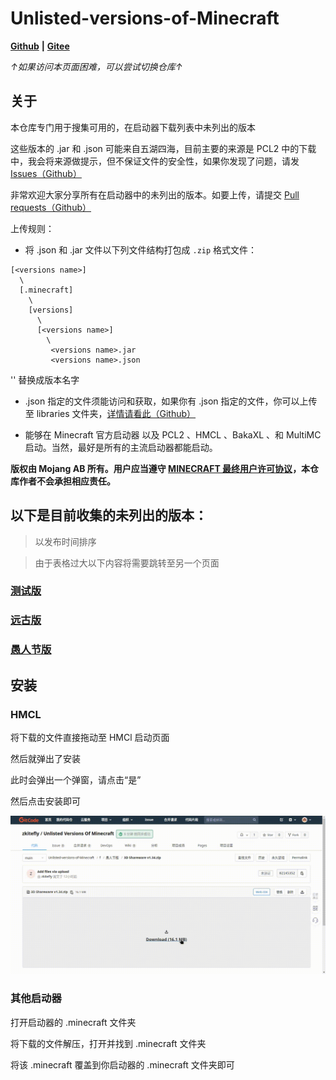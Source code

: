 # Unlisted-versions-of-Minecraft

[**Github**](https://github.com/zkitefly/Unlisted-versions-of-Minecraft) **|** [**Gitee**](https://gitee.com/bleaker/unlisted-versions-of-minecraft)

*↑如果访问本页面困难，可以尝试切换仓库↑*

## 关于

本仓库专门用于搜集可用的，在启动器下载列表中未列出的版本

这些版本的 .jar 和 .json 可能来自五湖四海，目前主要的来源是 PCL2 中的下载中，我会将来源做提示，但不保证文件的安全性，如果你发现了问题，请发 [Issues（Github）](https://github.com/zkitefly/Unlisted-versions-of-Minecraft/issues)

非常欢迎大家分享所有在启动器中的未列出的版本。如要上传，请提交 [Pull requests（Github）](https://github.com/zkitefly/Unlisted-versions-of-Minecraft/pulls)

上传规则：
- 将 .json 和 .jar 文件以下列文件结构打包成 `.zip` 格式文件：
```
[<versions name>]
  \
  [.minecraft]
    \
    [versions]
      \
      [<versions name>]
        \
         <versions name>.jar
         <versions name>.json
```
'<versions name>' 替换成版本名字

- .json 指定的文件须能访问和获取，如果你有 .json 指定的文件，你可以上传至 libraries 文件夹，[详情请看此（Github）](https://github.com/zkitefly/Unlisted-versions-of-Minecraft/tree/main/libraries)
  
- 能够在 Minecraft 官方启动器 以及 PCL2 、HMCL 、BakaXL 、和 MultiMC 启动。当然，最好是所有的主流启动器都能启动。

**版权由 Mojang AB 所有。用户应当遵守 [MINECRAFT 最终用户许可协议](https://aka.ms/MinecraftEULA)，本仓库作者不会承担相应责任。**

## 以下是目前收集的未列出的版本：

> 以发布时间排序

> 由于表格过大以下内容将需要跳转至另一个页面


### [测试版](/测试版.md)


### [远古版](/远古版.md)


### [愚人节版](/愚人节版.md)


## 安装


### HMCL


将下载的文件直接拖动至 HMCl 启动页面


然后就弹出了安装


此时会弹出一个弹窗，请点击“是”


然后点击安装即可


![](/HMCL.gif)

### 其他启动器

打开启动器的 .minecraft 文件夹

将下载的文件解压，打开并找到 .minecraft 文件夹

将该 .minecraft 覆盖到你启动器的 .minecraft 文件夹即可








